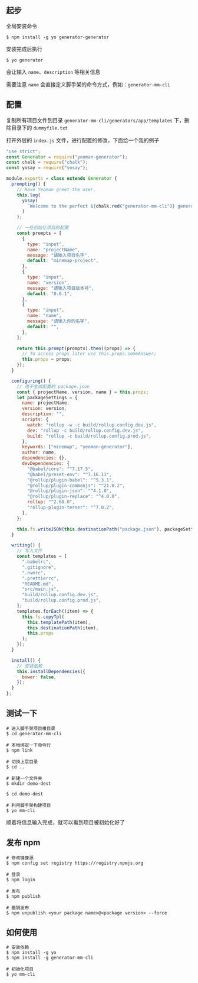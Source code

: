 <!--
 * @Author: wuhaoyuan
 * @Date: 2022-02-28 14:48:12
 * @LastEditTime: 2022-07-06 09:26:54
 * @LastEditors: wuhaoyuan
 * @Description:
 * @FilePath: /blog/开发工具/2022-02-28-Yeoman-与-generator-generator-构建脚手架.md
-->

## 起步

全局安装命令

```shell
$ npm install -g yo generator-generator
```

安装完成后执行

```shell
$ yo generator
```

会让输入 `name`、`description` 等相关信息

需要注意 `name` 会直接定义脚手架的命令方式，例如：`generator-mm-cli`

## 配置

复制所有项目文件到目录 `generator-mm-cli/generators/app/templates` 下，删除目录下的 `dummyfile.txt`

打开外层的 `index.js` 文件，进行配置的修改，下面给一个我的例子

```js
"use strict";
const Generator = require("yeoman-generator");
const chalk = require("chalk");
const yosay = require("yosay");

module.exports = class extends Generator {
  prompting() {
    // Have Yeoman greet the user.
    this.log(
      yosay(
        `Welcome to the perfect ${chalk.red("generator-mm-cli")} generator!`
      )
    );

    // 一些初始化项目的配置
    const prompts = [
      {
        type: "input",
        name: "projectName",
        message: "请输入项目名字",
        default: "minemap-project",
      },
      {
        type: "input",
        name: "version",
        message: "请输入项目版本号",
        default: "0.0.1",
      },
      {
        type: "input",
        name: "name",
        message: "请输入你的名字",
        default: "",
      },
    ];

    return this.prompt(prompts).then((props) => {
      // To access props later use this.props.someAnswer;
      this.props = props;
    });
  }

  configuring() {
    // 用于生成配置的 package.json
    const { projectName, version, name } = this.props;
    let packageSettings = {
      name: projectName,
      version: version,
      description: "",
      scripts: {
        watch: "rollup -w -c build/rollup.config.dev.js",
        dev: "rollup -c build/rollup.config.dev.js",
        build: "rollup -c build/rollup.config.prod.js",
      },
      keywords: ["minemap", "yeoman-generator"],
      author: name,
      dependencies: {},
      devDependencies: {
        "@babel/core": "^7.17.5",
        "@babel/preset-env": "^7.16.11",
        "@rollup/plugin-babel": "^5.3.1",
        "@rollup/plugin-commonjs": "^21.0.2",
        "@rollup/plugin-json": "^4.1.0",
        "@rollup/plugin-replace": "^4.0.0",
        rollup: "^2.68.0",
        "rollup-plugin-terser": "^7.0.2",
      },
    };

    this.fs.writeJSON(this.destinationPath("package.json"), packageSettings);
  }

  writing() {
    // 写入文件
    const templates = [
      ".babelrc",
      ".gitignore",
      ".nvmrc",
      ".prettierrc",
      "README.md",
      "src/main.js",
      "build/rollup.config.dev.js",
      "build/rollup.config.prod.js",
    ];
    templates.forEach((item) => {
      this.fs.copyTpl(
        this.templatePath(item),
        this.destinationPath(item),
        this.props
      );
    });
  }

  install() {
    // 安装依赖
    this.installDependencies({
      bower: false,
    });
  }
};
```

## 测试一下

```shell
# 进入脚手架项目根目录
$ cd generator-mm-cli

# 本地绑定一下命令行
$ npm link

# 切换上层目录
$ cd ..

# 新建一个文件夹
$ mkdir demo-dest

$ cd demo-dest

# 利用脚手架构建项目
$ yo mm-cli
```

顺着将信息输入完成，就可以看到项目被初始化好了

## 发布 npm

```shell
# 修改镜像源
$ npm config set registry https://registry.npmjs.org

# 登录
$ npm login

# 发布
$ npm publish

# 撤销发布
$ npm unpublish <your package name>@<package version> --force
```

## 如何使用

```shell
# 安装依赖
$ npm install -g yo
$ npm install -g generator-mm-cli

# 初始化项目
$ yo mm-cli
```
